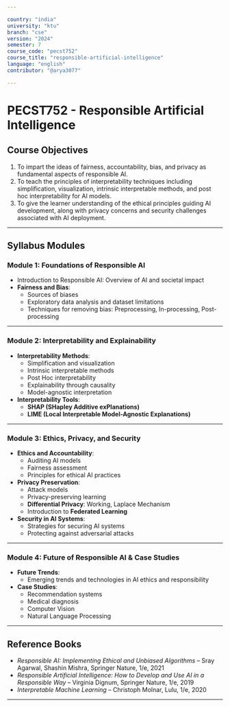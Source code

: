 ```yaml
---

country: "india"
university: "ktu"
branch: "cse"
version: "2024"
semester: 7
course_code: "pecst752"
course_title: "responsible-artificial-intelligence"
language: "english"
contributor: "@arya3077"

---
```


# PECST752 - Responsible Artificial Intelligence

## Course Objectives

1. To impart the ideas of fairness, accountability, bias, and privacy as fundamental aspects of responsible AI.  
2. To teach the principles of interpretability techniques including simplification, visualization, intrinsic interpretable methods, and post hoc interpretability for AI models.  
3. To give the learner understanding of the ethical principles guiding AI development, along with privacy concerns and security challenges associated with AI deployment.  

---

## Syllabus Modules

### Module 1: Foundations of Responsible AI 

- Introduction to Responsible AI: Overview of AI and societal impact  
- **Fairness and Bias**:  
  - Sources of biases  
  - Exploratory data analysis and dataset limitations  
  - Techniques for removing bias: Preprocessing, In-processing, Post-processing  

---

### Module 2: Interpretability and Explainability 
- **Interpretability Methods**:  
  - Simplification and visualization  
  - Intrinsic interpretable methods  
  - Post Hoc interpretability  
  - Explainability through causality  
  - Model-agnostic interpretation  
- **Interpretability Tools**:  
  - **SHAP (SHapley Additive exPlanations)**  
  - **LIME (Local Interpretable Model-Agnostic Explanations)**  

---

### Module 3: Ethics, Privacy, and Security 
- **Ethics and Accountability**:  
  - Auditing AI models  
  - Fairness assessment  
  - Principles for ethical AI practices  
- **Privacy Preservation**:  
  - Attack models  
  - Privacy-preserving learning  
  - **Differential Privacy**: Working, Laplace Mechanism  
  - Introduction to **Federated Learning**  
- **Security in AI Systems**:  
  - Strategies for securing AI systems  
  - Protecting against adversarial attacks  

---

### Module 4: Future of Responsible AI & Case Studies

- **Future Trends**:  
  - Emerging trends and technologies in AI ethics and responsibility  
- **Case Studies**:  
  - Recommendation systems  
  - Medical diagnosis  
  - Computer Vision  
  - Natural Language Processing  

---

## Reference Books

- *Responsible AI: Implementing Ethical and Unbiased Algorithms* – Sray Agarwal, Shashin Mishra, Springer Nature, 1/e, 2021  
- *Responsible Artificial Intelligence: How to Develop and Use AI in a Responsible Way* – Virginia Dignum, Springer Nature, 1/e, 2019  
- *Interpretable Machine Learning* – Christoph Molnar, Lulu, 1/e, 2020  

---
